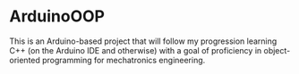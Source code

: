 # ArduinoOOP
This is an Arduino-based project that will follow my progression learning C++ (on the Arduino IDE and otherwise) with a goal of proficiency in object-oriented programming for mechatronics engineering.
